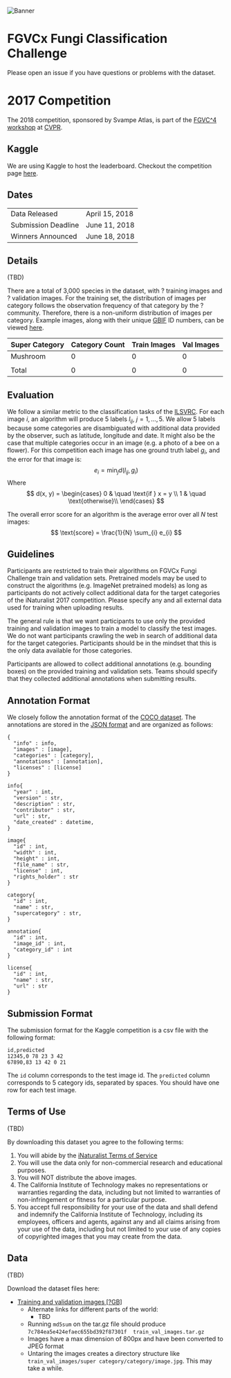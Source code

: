 ![Banner](https://steemit-production-imageproxy-thumbnail.s3.amazonaws.com/DQmcu5iqy5qycEpxrnnb64XNMueSDAfNenyM9nHJsEgdpLo_1680x8400)

# FGVCx Fungi Classification Challenge
Please open an issue if you have questions or problems with the dataset.

# 2017 Competition
The 2018 competition, sponsored by Svampe Atlas, is part of the [FGVC^4 workshop](http://fgvc.org) at [CVPR](http://cvpr2018.thecvf.com/).

## Kaggle
We are using Kaggle to host the leaderboard. Checkout the competition page [here](https://www.kaggle.com/).

## Dates
|||
|------|---------------|
Data Released|April 15, 2018|
Submission Deadline|June 11, 2018|
Winners Announced|June 18, 2018|

## Details

(TBD)

There are a total of 3,000 species in the dataset, with ? training images and ? validation images. For the training set, the distribution of images per category follows the observation frequency of that category by the ? community. Therefore, there is a non-uniform distribution of images per category. Example images, along with their unique [GBIF](http://www.gbif.org/) ID numbers, can be viewed [here](https://docs.google.com/spreadsheets/d/1JHn6J_9HBYyN5kaVrH1qcc3VMyxOsV2II8BvSwufM54).


| Super Category |	Category Count	| Train Images |	Val Images |
|------|---------------|-------------|---------------|
Mushroom|0|0|0|
|||||
|Total|0|0|0|


## Evaluation
We follow a similar metric to the classification tasks of the [ILSVRC](http://image-net.org/challenges/LSVRC/2016/index#scene). For each image $i$, an algorithm will produce 5 labels $l_{ij}$, $j=1,\ldots,5$. We allow 5 labels because some categories are disambiguated with additional data provided by the observer, such as latitude, longitude and date. It might also be the case that multiple categories occur in an image (e.g. a photo of a bee on a flower). For this competition each image has one ground truth label $g_i$, and the error for that image is:
$$
e_i = \min_{j}d(l_{ij}, g_i)
$$
Where
$$
d(x, y) =
\begin{cases}
    0       & \quad \text{if } x = y \\
    1  & \quad \text{otherwise}\\
\end{cases}
$$

The overall error score for an algorithm is the average error over all $N$ test images:
$$
\text{score} = \frac{1}{N} \sum_{i} e_{i}
$$

## Guidelines

Participants are restricted to train their algorithms on FGVCx Fungi Challenge train and validation sets. Pretrained models may be used to construct the algorithms (e.g. ImageNet pretrained models) as long as participants do not actively collect additional data for the target categories of the iNaturalist 2017 competition. Please specify any and all external data used for training when uploading results.

The general rule is that we want participants to use only the provided training and validation images to train a model to classify the test images. We do not want participants crawling the web in search of additional data for the target categories. Participants should be in the mindset that this is the only data available for those categories.

Participants are allowed to collect additional annotations (e.g. bounding boxes) on the provided training and validation sets. Teams should specify that they collected additional annotations when submitting results.

## Annotation Format
We closely follow the annotation format of the [COCO dataset](http://mscoco.org/dataset/#download). The annotations are stored in the [JSON format](http://www.json.org/) and are organized as follows:
```
{
  "info" : info,
  "images" : [image],
  "categories" : [category],
  "annotations" : [annotation],
  "licenses" : [license]
}

info{
  "year" : int,
  "version" : str,
  "description" : str,
  "contributor" : str,
  "url" : str,
  "date_created" : datetime,
}

image{
  "id" : int,
  "width" : int,
  "height" : int,
  "file_name" : str,
  "license" : int,
  "rights_holder" : str
}

category{
  "id" : int,
  "name" : str,
  "supercategory" : str,
}

annotation{
  "id" : int,
  "image_id" : int,
  "category_id" : int
}

license{
  "id" : int,
  "name" : str,
  "url" : str
}
```

## Submission Format

The submission format for the Kaggle competition is a csv file with the following format:
```
id,predicted
12345,0 78 23 3 42
67890,83 13 42 0 21
```
The `id` column corresponds to the test image id. The `predicted` column corresponds to 5 category ids, separated by spaces. You should have one row for each test image.

## Terms of Use

(TBD)

By downloading this dataset you agree to the following terms:

1. You will abide by the [iNaturalist Terms of Service](https://www.inaturalist.org/pages/terms)
2. You will use the data only for non-commercial research and educational purposes.
3. You will NOT distribute the above images.
4. The California Institute of Technology makes no representations or warranties regarding the data, including but not limited to warranties of non-infringement or fitness for a particular purpose.
5. You accept full responsibility for your use of the data and shall defend and indemnify the California Institute of Technology, including its employees, officers and agents, against any and all claims arising from your use of the data, including but not limited to your use of any copies of copyrighted images that you may create from the data.

## Data

(TBD) 

Download the dataset files here:
  * [Training and validation images [?GB]](https://svampe.databasen.org)
      * Alternate links for different parts of the world:
          * TBD 
      * Running `md5sum` on the tar.gz file should produce `7c784ea5e424efaec655bd392f87301f  train_val_images.tar.gz`
      * Images have a max dimension of 800px and have been converted to JPEG format
      * Untaring the images creates a directory structure like `train_val_images/super category/category/image.jpg`. This may take a while.

